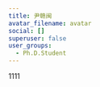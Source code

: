 ```yaml
---
title: 尹赣闽
avatar_filename: avatar
social: []
superuser: false
user_groups:
  - Ph.D.Student
---
```

1111